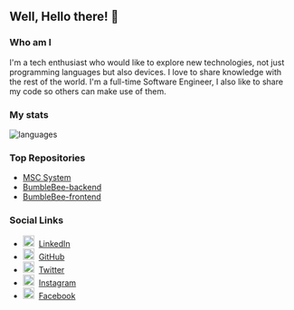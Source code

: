 ## Well, Hello there! 👋

### Who am I

I'm a tech enthusiast who would like to explore new technologies, not just programming languages but also devices.
I love to share knowledge with the rest of the world.
I'm a full-time Software Engineer, I also like to share my code so others can make use of them.

### My stats

<img align="center" src="https://github-readme-stats.vercel.app/api/top-langs/?username=dilankarw&&exclude_repo=gnomezgrave&layout=compact&theme=dracula" alt="languages"/>

### Top Repositories

* [MSC System](https://github.com/DilankaRW/MSC_System)
* [BumbleBee-backend](https://github.com/DilankaRW/BumbleBee-backend)
* [BumbleBee-frontend](https://github.com/DilankaRW/BumbleBee-frontend)

### Social Links

* <img src="https://praneeth.gnomezgrave.com/assets/img/icons/linkedin.png" height="20"/>&nbsp; [LinkedIn](https://www.linkedin.com/in/dilankarw/)
* <img src="https://praneeth.gnomezgrave.com/assets/img/icons/github.png" height="20"/>&nbsp; [GitHub](https://github.com/dilankarw/)
* <img src="https://praneeth.gnomezgrave.com/assets/img/icons/twitter.png" height="20"/>&nbsp; [Twitter](https://twitter.com/dilankarw/)
* <img src="https://praneeth.gnomezgrave.com/assets/img/icons/instagram.png" height="20"/>&nbsp; [Instagram](https://www.instagram.com/dilankarw/)
* <img src="https://praneeth.gnomezgrave.com/assets/img/icons/fb.png" height="20"/>&nbsp; [Facebook](https://www.facebook.com/dilankarw/)
